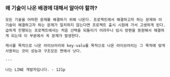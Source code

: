 ### 왜 기술이 나온 배경에 대해서 알아야 할까?
    
    모든 기술을 어떠한 문제를 해결하기 위해 나온다. 프로젝트에서 해결하고자 하는 문제와 이 기술이 해결하고자 하는 문제가 일치하지 않는다면 프로젝트 출시 시점에 가서 고생하게 된다.
    급하게 진행되는 프로젝트에서는 처음 선택을 되돌리기 어려우니 임시 방편을 동원해서 해결하게 되는데 이 부분에서 꼭 문제가 발생한다.
    
    캐시를 목적으로 나온 라이브러리와 key-valu를 목적으로 나온 라이브러리는 그 목적에 맞게 사용하는 것이 성능과 구조모든 면에서 낫다.
    
    ---
    
    나는 LINE 개발자입니다. - 121p